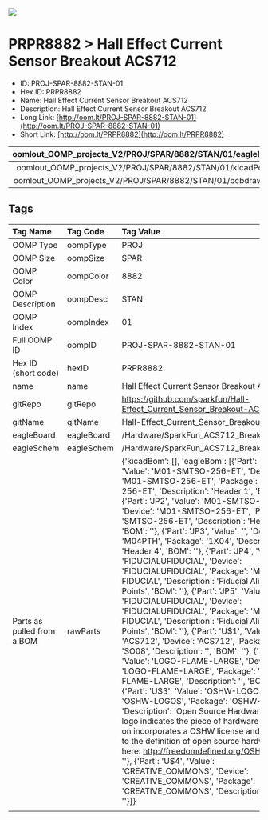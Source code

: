 


  
![][im]
# PRPR8882 > Hall Effect Current Sensor Breakout ACS712

- ID: PROJ-SPAR-8882-STAN-01
- Hex ID: PRPR8882
- Name: Hall Effect Current Sensor Breakout ACS712
- Description: Hall Effect Current Sensor Breakout ACS712
- Long Link: [http://oom.lt/PROJ-SPAR-8882-STAN-01](http://oom.lt/PROJ-SPAR-8882-STAN-01)
- Short Link: [http://oom.lt/PRPR8882](http://oom.lt/PRPR8882)
  

|oomlout_OOMP_projects_V2/PROJ/SPAR/8882/STAN/01/eagleImage.png|oomlout_OOMP_projects_V2/PROJ/SPAR/8882/STAN/01/eagleSchemImage.png|oomlout_OOMP_projects_V2/PROJ/SPAR/8882/STAN/01/kicadPcb3dFront.png|oomlout_OOMP_projects_V2/PROJ/SPAR/8882/STAN/01/kicadPcb3dBack.png|
| :---: | :---: | :---: | :---: |
|oomlout_OOMP_projects_V2/PROJ/SPAR/8882/STAN/01/kicadPcb3d.png|oomlout_OOMP_projects_V2/PROJ/SPAR/8882/STAN/01/bomBack.png|oomlout_OOMP_projects_V2/PROJ/SPAR/8882/STAN/01/bomFront.png|oomlout_OOMP_projects_V2/PROJ/SPAR/8882/STAN/01/pcbdraw.svg|
|oomlout_OOMP_projects_V2/PROJ/SPAR/8882/STAN/01/pcbdrawBack.svg||||

## Tags
  

|Tag Name|Tag Code|Tag Value|
| :--- | :--- | :--- |
|OOMP Type|oompType|PROJ|
|OOMP Size|oompSize|SPAR|
|OOMP Color|oompColor|8882|
|OOMP Description|oompDesc|STAN|
|OOMP Index|oompIndex|01|
|Full OOMP ID|oompID|PROJ-SPAR-8882-STAN-01|
|Hex ID (short code)|hexID|PRPR8882|
|name|name|Hall Effect Current Sensor Breakout ACS712|
|gitRepo|gitRepo|https://github.com/sparkfun/Hall-Effect_Current_Sensor_Breakout-ACS712|
|gitName|gitName|Hall-Effect_Current_Sensor_Breakout-ACS712|
|eagleBoard|eagleBoard|/Hardware/SparkFun_ACS712_Breakout_v11.brd|
|eagleSchem|eagleSchem|/Hardware/SparkFun_ACS712_Breakout_v11.sch|
|Parts as pulled from a BOM|rawParts|{'kicadBom': [], 'eagleBom': [{'Part': 'JP1', 'Value': 'M01-SMTSO-256-ET', 'Device': 'M01-SMTSO-256-ET', 'Package': 'SMTSO-256-ET', 'Description': 'Header 1', 'BOM': ''}, {'Part': 'JP2', 'Value': 'M01-SMTSO-256-ET', 'Device': 'M01-SMTSO-256-ET', 'Package': 'SMTSO-256-ET', 'Description': 'Header 1', 'BOM': ''}, {'Part': 'JP3', 'Value': '', 'Device': 'M04PTH', 'Package': '1X04', 'Description': 'Header 4', 'BOM': ''}, {'Part': 'JP4', 'Value': 'FIDUCIALUFIDUCIAL', 'Device': 'FIDUCIALUFIDUCIAL', 'Package': 'MICRO-FIDUCIAL', 'Description': 'Fiducial Alignment Points', 'BOM': ''}, {'Part': 'JP5', 'Value': 'FIDUCIALUFIDUCIAL', 'Device': 'FIDUCIALUFIDUCIAL', 'Package': 'MICRO-FIDUCIAL', 'Description': 'Fiducial Alignment Points', 'BOM': ''}, {'Part': 'U$1', 'Value': 'ACS712', 'Device': 'ACS712', 'Package': 'SO08', 'Description': '', 'BOM': ''}, {'Part': 'U$2', 'Value': 'LOGO-FLAME-LARGE', 'Device': 'LOGO-FLAME-LARGE', 'Package': 'LOGO-FLAME-LARGE', 'Description': '', 'BOM': ''}, {'Part': 'U$3', 'Value': 'OSHW-LOGOS', 'Device': 'OSHW-LOGOS', 'Package': 'OSHW-LOGO-S', 'Description': 'Open Source Hardware Logo This logo indicates the piece of hardware it is found on incorporates a OSHW license and/or adheres to the definition of open source hardware found here: http://freedomdefined.org/OSHW', 'BOM': ''}, {'Part': 'U$4', 'Value': 'CREATIVE_COMMONS', 'Device': 'CREATIVE_COMMONS', 'Package': 'CREATIVE_COMMONS', 'Description': '', 'BOM': ''}]}|
||||



[im]: PROJ/SPAR/8882/STAN/01/kicadPcb3d_450.png

